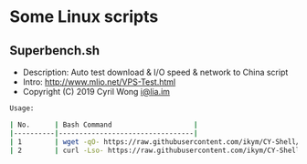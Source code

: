 # Some Linux scripts
## Superbench.sh
- Description: Auto test download & I/O speed & network to China script
- Intro:  http://www.mlio.net/VPS-Test.html
- Copyright (C) 2019 Cyril Wong <i@lia.im>

```bash
Usage:

| No.      | Bash Command                    |
|----------|---------------------------------|
| 1        | wget -qO- https://raw.githubusercontent.com/ikym/CY-Shell/master/bench.sh | bash       |
| 2        | curl -Lso- https://raw.githubusercontent.com/ikym/CY-Shell/master/bench.sh | bash      |
```
